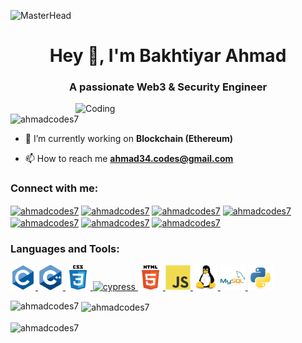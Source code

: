 ![MasterHead](https://camo.githubusercontent.com/91c0c50639feb83c9675e648e989b35117171876f126c3af52a522f266f1aeb7/68747470733a2f2f6d69726f2e6d656469756d2e636f6d2f6d61782f313430302f312a4f785437556a4977686b6c4b453864385346796f37672e676966)
<h1 align="center">Hey 👋, I'm Bakhtiyar Ahmad</h1>
<h3 align="center">A passionate Web3 & Security Engineer</h3>
<img align="right" alt="Coding" width="400" src="https://trilightsecurity.com/wp-content/uploads/2023/03/cybersec.gif">

<p align="left"> <img src="https://komarev.com/ghpvc/?username=ahmadcodes7&label=Profile%20views&color=0e75b6&style=flat" alt="ahmadcodes7" /> </p>

- 🔭 I’m currently working on **Blockchain (Ethereum)**


- 📫 How to reach me **ahmad34.codes@gmail.com**

<h3 align="left">Connect with me:</h3>
<p align="left">
<a href="https://twitter.com/ahmadcodes7" target="blank"><img align="center" src="https://raw.githubusercontent.com/rahuldkjain/github-profile-readme-generator/master/src/images/icons/Social/twitter.svg" alt="ahmadcodes7" height="30" width="40" /></a>
<a href="https://stackoverflow.com/users/ahmadcodes7" target="blank"><img align="center" src="https://raw.githubusercontent.com/rahuldkjain/github-profile-readme-generator/master/src/images/icons/Social/stack-overflow.svg" alt="ahmadcodes7" height="30" width="40" /></a>
<a href="https://fb.com/ahmadcodes7" target="blank"><img align="center" src="https://raw.githubusercontent.com/rahuldkjain/github-profile-readme-generator/master/src/images/icons/Social/facebook.svg" alt="ahmadcodes7" height="30" width="40" /></a>
<a href="https://instagram.com/ahmadcodes7" target="blank"><img align="center" src="https://raw.githubusercontent.com/rahuldkjain/github-profile-readme-generator/master/src/images/icons/Social/instagram.svg" alt="ahmadcodes7" height="30" width="40" /></a>
<a href="https://www.hackerrank.com/ahmadcodes7" target="blank"><img align="center" src="https://raw.githubusercontent.com/rahuldkjain/github-profile-readme-generator/master/src/images/icons/Social/hackerrank.svg" alt="ahmadcodes7" height="30" width="40" /></a>
<a href="https://www.leetcode.com/ahmadcodes7" target="blank"><img align="center" src="https://raw.githubusercontent.com/rahuldkjain/github-profile-readme-generator/master/src/images/icons/Social/leet-code.svg" alt="ahmadcodes7" height="30" width="40" /></a>
<a href="https://www.hackerearth.com/ahmadcodes7" target="blank"><img align="center" src="https://raw.githubusercontent.com/rahuldkjain/github-profile-readme-generator/master/src/images/icons/Social/hackerearth.svg" alt="ahmadcodes7" height="30" width="40" /></a>
</p>

<h3 align="left">Languages and Tools:</h3>
<p align="left"> <a href="https://www.cprogramming.com/" target="_blank" rel="noreferrer"> <img src="https://raw.githubusercontent.com/devicons/devicon/master/icons/c/c-original.svg" alt="c" width="40" height="40"/> </a> <a href="https://www.w3schools.com/cpp/" target="_blank" rel="noreferrer"> <img src="https://raw.githubusercontent.com/devicons/devicon/master/icons/cplusplus/cplusplus-original.svg" alt="cplusplus" width="40" height="40"/> </a> <a href="https://www.w3schools.com/css/" target="_blank" rel="noreferrer"> <img src="https://raw.githubusercontent.com/devicons/devicon/master/icons/css3/css3-original-wordmark.svg" alt="css3" width="40" height="40"/> </a> <a href="https://www.cypress.io" target="_blank" rel="noreferrer"> <img src="https://raw.githubusercontent.com/simple-icons/simple-icons/6e46ec1fc23b60c8fd0d2f2ff46db82e16dbd75f/icons/cypress.svg" alt="cypress" width="40" height="40"/> </a> <a href="https://www.w3.org/html/" target="_blank" rel="noreferrer"> <img src="https://raw.githubusercontent.com/devicons/devicon/master/icons/html5/html5-original-wordmark.svg" alt="html5" width="40" height="40"/> </a> <a href="https://developer.mozilla.org/en-US/docs/Web/JavaScript" target="_blank" rel="noreferrer"> <img src="https://raw.githubusercontent.com/devicons/devicon/master/icons/javascript/javascript-original.svg" alt="javascript" width="40" height="40"/> </a> <a href="https://www.linux.org/" target="_blank" rel="noreferrer"> <img src="https://raw.githubusercontent.com/devicons/devicon/master/icons/linux/linux-original.svg" alt="linux" width="40" height="40"/> </a> <a href="https://www.mysql.com/" target="_blank" rel="noreferrer"> <img src="https://raw.githubusercontent.com/devicons/devicon/master/icons/mysql/mysql-original-wordmark.svg" alt="mysql" width="40" height="40"/> </a> <a href="https://www.python.org" target="_blank" rel="noreferrer"> <img src="https://raw.githubusercontent.com/devicons/devicon/master/icons/python/python-original.svg" alt="python" width="40" height="40"/> </a> </p>

<p><img align="left" src="https://github-readme-stats.vercel.app/api/top-langs?username=ahmadcodes7&show_icons=true&locale=en&layout=compact" alt="ahmadcodes7" /></p>

<p>&nbsp;<img align="center" src="https://github-readme-stats.vercel.app/api?username=ahmadcodes7&show_icons=true&locale=en" alt="ahmadcodes7" /></p>

<p><img align="center" src="https://github-readme-streak-stats.herokuapp.com/?user=ahmadcodes7&" alt="ahmadcodes7" /></p>
